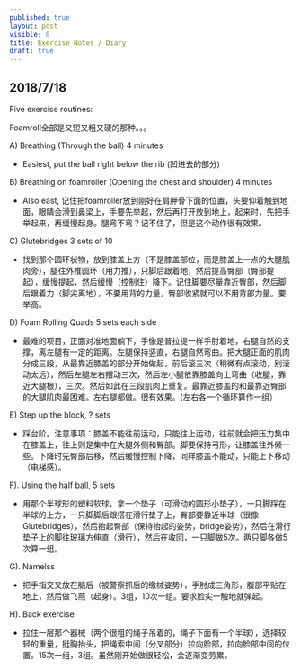 ```yaml
---
published: true
layout: post
visible: 0
title: Exercise Notes / Diary
draft: true
---
```

## 2018/7/18

Five exercise routines:

Foamroll全部是又短又粗又硬的那种。。。

A) Breathing (Through the ball) 4 minutes

- Easiest, put the ball right below the rib (凹进去的部分)

B) Breathing on foamroller (Opening the chest and shoulder) 4 minutes

- Also east, 记住把foamroller放到刚好在肩胛骨下面的位置，头要仰着触到地面，眼睛会滑到鼻梁上，手要先举起，然后再打开放到地上，起来时，先把手举起来，再缓慢起身。腿弯不弯？记不住了，但是这个动作很有效果。

C) Glutebridges 3 sets of 10

- 找到那个圆环状物，放到膝盖上方（不是膝盖部位，而是膝盖上一点的大腿肌肉旁），腿往外推圆环（用力推），只脚后跟着地，然后提高臀部（臀部提起），缓慢提起，然后缓慢（控制住）降下。记住脚要尽量靠近臀部，然后脚后跟着力（脚尖离地），不要用背的力量，臀部收紧就可以不用背部力量。要举高。

D) Foam Rolling Quads 5 sets each side

- 最难的项目，正面对准地面躺下，手像是普拉提一样手肘着地，右腿自然的支撑，离左腿有一定的距离。左腿保持竖直，右腿自然弯曲。把大腿正面的肌肉分成三段，从最靠近膝盖的部分开始做起，前后滚三次（稍微有点滚动，别滚动太远），然后左腿左右摆动三次，然后左小腿依靠膝盖向上弯曲（收腿，靠近大腿根），三次。然后如此在三段肌肉上重复。最靠近膝盖的和最靠近臀部的大腿肌肉最困难。左右腿都做。很有效果。(左右各一个循环算作一组）

E) Step up the block, ? sets

- 踩台阶。注意事项：膝盖不能往前运动，只能往上运动，往前就会把压力集中在膝盖上，往上则是集中在大腿外侧和臀部。脚要保持弓形，让膝盖往外倾一些。下降时先臀部后移，然后缓慢控制下降，同样膝盖不能动，只能上下移动（电梯感）。

F). Using the half ball, 5 sets

- 用那个半球形的塑料软球，拿一个垫子（可滑动的圆形小垫子），一只脚踩在半球的上方，一只脚脚后跟搭在滑行垫子上，臀部要靠近半球（很像Glutebridges），然后抬起臀部（保持抬起的姿势，bridge姿势），然后在滑行垫子上的脚往玻璃方伸直（滑行），然后在收回，一只脚做5次。两只脚各做5次算一组。

G). Namelss

- 把手指交叉放在脑后（被警察抓后的缴械姿势），手肘成三角形，腹部平贴在地上，然后做飞燕（起身）。3组，10次一组。要求脸尖一触地就弹起。

H). Back exercise

- 拉住一层那个器械（两个很粗的绳子吊着的，绳子下面有一个半球），选择较轻的重量，挺胸抬头，把绳索中间（分叉部分）拉向脸部，拉向脸部中间的位置。15次一组，3组。虽然刚开始做很轻松，会逐渐变劳累。